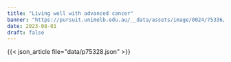 ```yaml
---
title: "Living well with advanced cancer"
banner: "https://pursuit.unimelb.edu.au/__data/assets/image/0024/75336/Living-well-with-advanced-cancer_fe182c0a-c64c-4fd7-b727-7e0dacf7b444.jpg"
date: 2023-08-01
draft: false
---
```


{{< json_article file="data/p75328.json" >}}